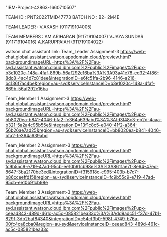 "IBM-Project-42863-1660710507" 

TEAM ID       :  PNT2022TMID47773
BATCH NO      :  B2- 2M4E 

TEAM LEADER   :   V.AKASH (911719104005) 

TEAM MEMBERS  :
   AM.ARIHARAN (911719104007) 
   V.JAYA SUNDAR (911719104016) 
   A.KARUPPAIAH (911719104022) 







watson chat assistant link:
Team_Leader Assignment-3
https://web-chat.global.assistant.watson.appdomain.cloud/preview.html?backgroundImageURL=https%3A%2F%2Fau-syd.assistant.watson.cloud.ibm.com%2Fpublic%2Fimages%2Fupx-b3e1020c-148a-4faf-869b-56af292e16ba%3A%3A93a41e78-ed32-4f86-8dc8-4ac4d7c81dee&integrationID=e6fc51fa-2b96-4146-a216-bc136f7ac4be&region=au-syd&serviceInstanceID=b3e1020c-148a-4faf-869b-56af292e16ba

Team_Member 1 Assignment-3
https://web-chat.global.assistant.watson.appdomain.cloud/preview.html?backgroundImageURL=https%3A%2F%2Fau-syd.assistant.watson.cloud.ibm.com%2Fpublic%2Fimages%2Fupx-bb8020ea-b841-4046-bfa2-fe364a639abd%3A%3Afd3f48c3-eb2d-4aaa-b321-5a2a4c95b55e&integrationID=13f1c8c5-e040-41f2-a364-56b26ae7ad25&region=au-syd&serviceInstanceID=bb8020ea-b841-4046-bfa2-fe364a639abd

Team_Member 2 Assignment-3
https://web-chat.global.assistant.watson.appdomain.cloud/preview.html?backgroundImageURL=https%3A%2F%2Fau-syd.assistant.watson.cloud.ibm.com%2Fpublic%2Fimages%2Fupx-fc9b55c9-e719-47ad-95cb-ee10b91cb98e%3A%3A8611ae7f-8e64-47ed-8647-3ba2170be3ed&integrationID=f315918c-c995-403b-b7c7-b86cceeffd15&region=au-syd&serviceInstanceID=fc9b55c9-e719-47ad-95cb-ee10b91cb98e

Team_Member 3 Assignment-3
https://web-chat.global.assistant.watson.appdomain.cloud/preview.html?backgroundImageURL=https%3A%2F%2Fau-syd.assistant.watson.cloud.ibm.com%2Fpublic%2Fimages%2Fupx-ceead843-489d-461c-ac5c-085821bea33c%3A%3Add9adc51-f37d-47b1-829f-3db2baf84340&integrationID=c54cf3b0-598f-4749-b76a-00fc4ca8cba0&region=au-syd&serviceInstanceID=ceead843-489d-461c-ac5c-085821bea33c
